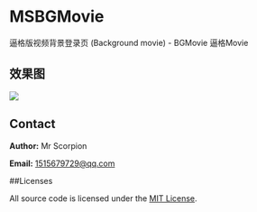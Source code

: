 # MSBGMovie
逼格版视频背景登录页 (Background movie) - BGMovie 逼格Movie
## 效果图

![](Shooting.gif)

## Contact

**Author:** Mr Scorpion

**Email:** 1515679729@qq.com

##Licenses

All source code is licensed under the [MIT License](https://github.com/mrscorpion/MSShooting/blob/master/LICENSE).
